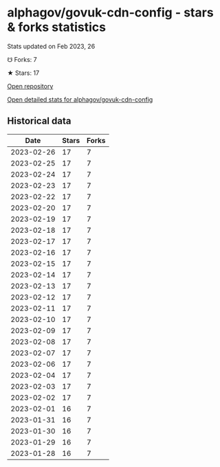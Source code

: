 # alphagov/govuk-cdn-config - stars & forks statistics

Stats updated on Feb 2023, 26

☋ Forks: 7

★ Stars: 17

[Open repository](https://github.com/alphagov/govuk-cdn-config)

[Open detailed stats for alphagov/govuk-cdn-config](https://reviewgithub.com/rep/alphagov/govuk-cdn-config)

## Historical data
| Date | Stars | Forks |
|------|-------|-------|
| 2023-02-26 | 17 | 7 | 
| 2023-02-25 | 17 | 7 | 
| 2023-02-24 | 17 | 7 | 
| 2023-02-23 | 17 | 7 | 
| 2023-02-22 | 17 | 7 | 
| 2023-02-20 | 17 | 7 | 
| 2023-02-19 | 17 | 7 | 
| 2023-02-18 | 17 | 7 | 
| 2023-02-17 | 17 | 7 | 
| 2023-02-16 | 17 | 7 | 
| 2023-02-15 | 17 | 7 | 
| 2023-02-14 | 17 | 7 | 
| 2023-02-13 | 17 | 7 | 
| 2023-02-12 | 17 | 7 | 
| 2023-02-11 | 17 | 7 | 
| 2023-02-10 | 17 | 7 | 
| 2023-02-09 | 17 | 7 | 
| 2023-02-08 | 17 | 7 | 
| 2023-02-07 | 17 | 7 | 
| 2023-02-06 | 17 | 7 | 
| 2023-02-04 | 17 | 7 | 
| 2023-02-03 | 17 | 7 | 
| 2023-02-02 | 17 | 7 | 
| 2023-02-01 | 16 | 7 | 
| 2023-01-31 | 16 | 7 | 
| 2023-01-30 | 16 | 7 | 
| 2023-01-29 | 16 | 7 | 
| 2023-01-28 | 16 | 7 | 

